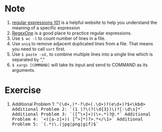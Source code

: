 # Note
1. [regular expressions 101](https://regex101.com/) is a helpful website to help you understand the meaning of a specific expression  
2. [RegexOne](https://regexone.com) is a good place to practice regular expressions.  
3. Use `$ wc -l` to count number of lines in a file.
4. Use `uniq` to remove adjacent duplicated lines from a file. That means you need to call `sort` first.
5. Use `$ paste -sd,` to combine multiple lines into a single line which is separated by ","
6. `$ xargs [COMMAND]` will take its input and send to COMMAND as its arguments.

# Exercise
1. Additional Problem 1: <kbd>^(\d+,)*-?\d+(\.\d+)?(e\d+)?$<\kbd>
   Additional Problem 2: `(1 )?\(?(\d{3})\)?[-\d\s]*`  
   Additional Problem 3: `([^\+]+)(\+.*)?@.*`  
   Additional Problem 4: `<([a-z]+)( [^>]*)?>.*</\1>`  
   Additional Problem 5: `(.*)\.(jpg|png|gif)$`  